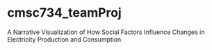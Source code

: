 # cmsc734_teamProj
A Narrative Visualization of How Social Factors Influence Changes in Electricity Production and Consumption
